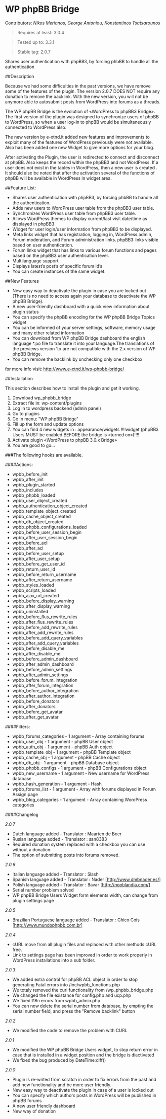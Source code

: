 ﻿WP phpBB Bridge================Contributors: *Nikos Merianos, George Antoniou, Konstantinos Tsatsarounos*>Requires at least: 3.0.4>Tested up to: 3.3.1>Stable tag: 2.0.7Shares user authentication with phpBB3, by forcing phbBB to handle all the authentication.##DescriptionBecause we had some difficulties in the past versions, we have remove some of the features of the plugin. The version 2.0.7 DOES NOT require any donation to remove the backlink. With the new version, you will not be anymore able to autosubmit posts from WordPress into forums as a threads.The WP phpBB Bridge is the evolution of «WordPress to phpBB3 Bridge». The first version of the plugin was designed to synchronize users of phpBB  to WordPress, so when a user log-in to phpBB would be simultaneously connected to WordPress also.The new version by e-xtnd.it added new features and improvements to exploit many of the features of WordPress previously were not available. Also has been added one new Widget to give more options for your blog.After activating the Plugin, the user is redirected to connect and disconnect at phpBB. Also keeps the record within the phpBB3 and not WordPress. If a user does not exist in the tables in WordPress, then a new user is created . It should also be noted that after the activation several of the functions of phpBB will be available in WordPress in widget area.##Feature List:* Shares user authentication with phpBB3, by forcing phbBB to handle all the authentication.* Adds new users to WordPress user table from the phpBB3 user table.* Synchronizes WordPress user table from phpBB3 user table.* Allows WordPress themes to display current/last visit date/time as displayed in phpBB3* Widget for user login/user information from phpBB3 to be displayed.* Meta links widget that has registration, logging in, WordPress admin, Forum moderation, and Forum administration links. phpBB3 links visible based on user authentication.* Forum links widget that has links to various forum functions and pages based on the phpBB3 user authentication level.* Multilanguage support* Displays latest’s post’s of specific forum id’s* You can create instances of the same widget.##New Features* New easy way to deactivate the plugin in case you are locked out (There is no need to access again your database to deactivate the WP phpBB Bridge).* A new user-friendly dashboard with a quick view information about plugin status* You can specify the phpBB encoding for the WP phpBB Bridge Topics widget* You can be informed of your server settings, software, memory usage and many other related information* You can download from WP phpBB Bridge dashboard the english language *.po file to translate it into your language.The translations of the previews version 1.x are not compatible with the 2.x version of WP phpBB Bridge.* You can remove the backlink by unchecking only one checkboxfor more info visit: http://www.e-xtnd.it/wp-phpbb-bridge/##InstallationThis section describes how to install the plugin and get it working.1. Download wp_phpbb_bridge2. Extract file in: wp-content/plugins3. Log in to wordpress backend (admin panel)4. Go to plugins5. Go in menu:  "WP phpBB Bridge"6. Fill up the form and update options7. You can find 4 new widgets in : appearance/widgets !!!!widget (phpBB3 Users MUST be enabled BEFORE the bridge is «turned on»)!!!!8. Activate plugin  «WordPress to phpBB 3.0.x Bridge»9. You are good to go…###The following hooks are available.####Actions:* wpbb_before_init* wpbb_after_init* wpbb_plugin_started* wpbb_includes* wpbb_phpbb_loaded* wpbb_user_object_created* wpbb_authentication_object_created* wpbb_template_object_created* wpbb_cache_object_created* wpbb_db_object_created* wpbb_phpbb_configurations_loaded* wpbb_before_user_session_begin* wpbb_after_user_session_begin* wpbb_before_acl* wpbb_after_acl* wpbb_before_user_setup* wpbb_after_user_setup* wpbb_before_get_user_id* wpbb_return_user_id* wpbb_before_return_username* wpbb_after_return_username* wpbb_styles_loaded* wpbb_scripts_loaded* wpbb_ajax_url_created* wpbb_before_display_warning* wpbb_after_display_warning* wpbb_uninstalled* wpbb_before_flus_rewrite_rules* wpbb_after_flus_rewrite_rules* wpbb_before_add_rewrite_rules* wpbb_after_add_rewrite_rules* wpbb_before_add_query_variables* wpbb_after_add_query_variables* wpbb_before_disable_me* wpbb_after_disable_me* wpbb_before_admin_dashboard* wpbb_after_admin_dashboard* wpbb_before_admin_settings* wpbb_after_admin_settings* wpbb_before_forum_integration* wpbb_after_forum_integration* wpbb_before_author_integration* wpbb_after_author_integration* wpbb_before_donators* wpbb_after_donators* wpbb_before_get_avatar* wpbb_after_get_avatar####Filters:* wpbb_forums_categories - 1 argument - Array containing forums* wpbb_user_obj - 1 argument - phpBB User object* wpbb_auth_obj - 1 argument - phpBB Auth object* wpbb_template_obj - 1 argument - phpBB Template object* wpbb_cache_obj - 1 argument - phpBB Cache object* wpbb_db_obj - 1 argument - phpBB Database object* wpbb_phpbb_configs - 1 argument - phpBB Configurations object* wpbb_new_username - 1 argument - New username for WordPress database* wpbb_hash_generation - 1 argument - Hash* wpbb_forums_list - 1 argument - Array with forums displayed in Forum Assign page* wpbb_blog_categories - 1 argument - Array containing WordPress categories####Changelog*2.0.7** Dutch language added - Translator : Maarten de Boer* Rusian language added - Translator : san8383* Required donation system replaced with a checkbox you can use without a donation* The option of submitting posts into forums removed.*2.0.6** Italian language added - Translator : Slash* Spanish language added - Translator : Nader [http://www.dmbnader.es/]* Polish language added - Translator : Bavar [http://nooblandia.com/]* Serial number problem solved* WP phpBB Bridge Users Widget form elements width, can change from plugin settings page*2.0.5** Brazilian Portuguese language added - Translator : Chico Gois [http://www.mundophpbb.com.br]*2.0.4** cURL move from all plugin files and replaced with other methods cURL free.* Link to settings page has been improved in order to work properly in WordPress installations into a sub folder.*2.0.3** We added extra control for phpBB ACL object in order to stop generating Fatal errors into /inc/wpbb_functions.php* We totaly removed the curl functionality from /wp_phpbb_bridge.php* We changed the file existance for config.php and ucp.php* We fixed I18n errors from wpbb_admin.php* You can now delete the serial number from database, by empting the serial number field, and press the "Remove backlink" button *2.0.2** We modified the code to remove the problem with CURL*2.0.1** We modified the WP phpBB Bridge Users widget, to stop return error in case that is installed in a widget position and the bridge is diactivated* We fixed the bug produced by DateTime:diff()*2.0.0** Plugin is re-writed from scratch in order to fix errors from the past and add new functionality and be more user friendly.* New easy way to deactivate the plugin in case of a user is locked out * You can specify which authors posts in WordPress will be published in phpBB forums* A new user friendly dashboard* New way of donation